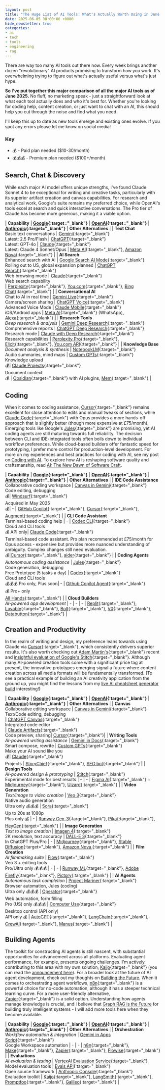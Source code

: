 ```yaml
---
layout: post
title: "The Huge List of AI Tools: What's Actually Worth Using in June 2025?"
date: 2025-06-05 00:00:00 +0000
hide_newsletter: true
categories:
- ai
- tech
- tools
- engineering
- rag
---
```


There are way too many AI tools out there now. Every week brings another dozen "revolutionary" AI products promising to transform how you work. It's overwhelming trying to figure out what's actually useful versus what's just hype.

**So I've put together this major comparison of all the major AI tools as of June 2025.** No fluff, no marketing speak - just a straightforward look at what each tool actually does and who it's best for. Whether you're looking for coding help, content creation, or just want to chat with an AI, this should help you cut through the noise and find what you need.

<!--more-->

I'll keep this up to date as new tools emerge and existing ones evolve. If you spot any errors please let me know on social media!

### Key

- 💰 - Paid plan needed ($10-30/month)
- 💰💰💰 - Premium plan needed ($100+/month)

<style>
table {
  border-collapse: separate;
  border-spacing: 0 0.5em;
  width: 100%;
}
thead th {
  text-align: left;
  background: #f9fafd;
  padding: 8px 4px;
  color: #333333;
  font-weight: bold;
}
tbody tr:nth-child(even) {
  background: #f9fafd;
}
tbody td {
  vertical-align: top;
  padding: 8px 4px;
  color: #333333;
}

table a {
  color: #0292b7;
  text-decoration: underline;
}

table a:hover {
  color: #1ac8db;
}
</style>

## Search, Chat & Discovery

While each major AI model offers unique strengths, I've found Claude Sonnet 4 to be exceptional for writing and creative tasks, particularly with its superior artifact creation and canvas capabilities. For research and analytical work, Google's suite remains my preferred choice, while OpenAI's tools excel at search and quick interactive conversations. The Pro tier of Claude has become more generous, making it a viable option.

| **Capability** | **[Google](https://ai.google){:target="_blank"}** | **[OpenAI](https://openai.com){:target="_blank"}** | **[Anthropic](https://anthropic.com){:target="_blank"}** | **Other Alternatives** |
| **Text Chat**<br>Basic text conversations | [Gemini](https://gemini.google.com){:target="_blank"}<br>Latest: 2.5 Pro/Flash | [ChatGPT](https://chat.openai.com){:target="_blank"}<br>Latest: GPT-4o | [Claude](https://claude.ai){:target="_blank"}<br>Latest: Claude 4 Sonnet/Opus | [Meta AI](https://ai.meta.com){:target="_blank"}, [Amazon Nova](https://aws.amazon.com/ai/generative-ai/nova/){:target="_blank"} |
| **AI Search**<br>Enhanced search with AI | [Google Search AI Mode](https://www.google.com/search){:target="_blank"}<br>Rolling out to US, global expansion planned | [ChatGPT Search](https://openai.com/index/introducing-chatgpt-search/){:target="_blank"}<br>Web browsing mode | [Claude](https://claude.ai){:target="_blank"}<br>Web search capability<br>| [Perplexity](https://perplexity.ai){:target="_blank"}, [You.com](https://you.com){:target="_blank"}, [Bing Chat](https://www.bing.com/chat){:target="_blank"} |
| **Conversational AI**<br>Chat to AI in real time | [Gemini Live](https://gemini.google.com){:target="_blank"}<br>Camera/screen sharing | [ChatGPT Voice](https://openai.com/chatgpt){:target="_blank"}<br>Advanced Voice Mode | [Claude Mobile](https://claude.ai){:target="_blank"}<br>iOS/Android apps | [Meta AI](https://ai.meta.com){:target="_blank"} (WhatsApp), [Alexa](https://alexa.amazon.com){:target="_blank"} |
| **Research Tools**<br>*Deep research & analysis* | [Gemini Deep Research](https://gemini.google.com/advanced){:target="_blank"}<br>Comprehensive reports | [ChatGPT Deep Research](https://chat.openai.com){:target="_blank"}<br>Research mode | [Claude with Deep Research](https://claude.ai){:target="_blank"}<br>Research capabilities | [Perplexity Pro](https://perplexity.ai/pro){:target="_blank"}, [Elicit](https://elicit.com){:target="_blank"}, [You.com ARI](https://you.com/ari){:target="_blank"} |
| **Knowledge Base**<br>*Document analysis & synthesis* | [NotebookLM](https://notebooklm.google.com){:target="_blank"}<br>Audio summaries, mind maps | [Custom GPTs](https://chat.openai.com/gpts){:target="_blank"}<br>Knowledge upload<br>💰| [Claude Projects](https://www.anthropic.com/news/projects){:target="_blank"}<br>Document context<br>💰 | [Obsidian](https://obsidian.md){:target="_blank"} with AI plugins, [Mem](https://mem.ai){:target="_blank"} |

## Coding

When it comes to coding assistance, [Cursor](https://cursor.sh){:target="_blank"} remains excellent for close attention to edits and manual tweaks of sections, while [Claude Code](https://docs.anthropic.com/en/docs/claude-code/overview){:target="_blank"} with Opus provides a more hands-off approach that is slightly better (though more expensive at £75/month). Emerging tools like Google's [Jules](https://jules.google.com){:target="_blank"} are promising, yet AI coding agents are still maturing towards full reliability. The decision between CLI and IDE-integrated tools often boils down to individual workflow preferences. While cloud-based builders offer fantastic speed for prototyping, I prefer more control for production-level development. For more on my experiences and best practices for coding with AI, see my post on [Coding with AI](/coding-with-ai/). To explore how AI is reshaping software quality and craftsmanship, read [AI: The New Dawn of Software Craft](/ai-new-dawn-of-software-craft/).

| **Capability** | **[Google](https://ai.google){:target="_blank"}** | **[OpenAI](https://openai.com){:target="_blank"}** | **[Anthropic](https://anthropic.com){:target="_blank"}** | **Other Alternatives** |
| **IDE Code Assistance**<br>Collaborative coding workspace | [Canvas in Gemini](https://gemini.google.com/advanced){:target="_blank"}<br>Code editing, debugging<br>💰| [Windsurf](https://www.cnbc.com/2025/04/16/openai-in-talks-to-pay-about-3-billion-to-acquire-startup-windsurf.html){:target="_blank"}<br>Acquired in May 2025<br>💰| - | [GitHub Copilot](https://github.com/features/copilot){:target="_blank"}, [Cursor](https://cursor.sh){:target="_blank"}, [Augment](https://augmentcode.com){:target="_blank"} |
| **CLI Code Assistant**<br>Terminal-based coding help | - | [Codex CLI](https://openai.com/codex/){:target="_blank"}<br>Cloud and CLI tools<br>💰 API only| [Claude Code](https://docs.anthropic.com/en/docs/claude-code/overview){:target="_blank"}<br>Terminal-based code assistant. Pro plan recommended at £75/month for Opus access - expensive but provides more nuanced understanding of ambiguity. Complex changes still need evaluation.<br>💰|[Cursor](https://cursor.sh){:target="_blank"}, [aider](https://github.com/paul-gauthier/aider){:target="_blank"} |
| **Coding Agents**<br>*Autonomous coding assistance* | [Jules](https://jules.google.com){:target="_blank"}<br>Code generation, debugging<br>Free Prototype (5 tasks a day) | [Codex](https://openai.com/codex/){:target="_blank"}<br>Cloud and CLI tools<br>💰💰💰 Pro only, Plus soon| - | [Github Copilot Agent](https://docs.github.com/en/enterprise-cloud@latest/copilot/using-github-copilot/coding-agent/about-assigning-tasks-to-copilot){:target="_blank"}<br>💰 Pro+ only<br>[All Hands](https://all-hands.dev){:target="_blank"} |
| **Cloud Builders**<br>*AI-powered app development* | - | - | - | [Replit](https://replit.com){:target="_blank"}, [Lovable](https://lovable.ai){:target="_blank"}, [Bolt](https://bolt.so){:target="_blank"}, [V0](https://v0.dev){:target="_blank"}, [Databutton](https://databutton.com){:target="_blank"} |

## Creation and Productivity

In the realm of writing and design, my preference leans towards using Claude via [Cursor](https://cursor.sh){:target="_blank"}, which consistently delivers superior results. It's also worth checking out [Adam Martin's](https://www.linkedin.com/in/adam-martin-b3ba4414a/){:target="_blank"} recent and [insightful evaluation of Google's Stitch](https://fractional-ctos.com/2025/05/24/google-stitch-evaluation-alternatives/){:target="_blank"}. Although many AI-powered creation tools come with a significant price tag at present, the innovative prototypes emerging signal a future where content creation across all media formats will be fundamentally transformed. (To see a practical example of building an AI creativity application from the ground up, you might find the lessons from my [live AI cheatsheet generator build](/livestream-ai-cheatsheet-app/) interesting!)

| **Capability** | **[Google](https://ai.google){:target="_blank"}** | **[OpenAI](https://openai.com){:target="_blank"}** | **[Anthropic](https://anthropic.com){:target="_blank"}** | **Other Alternatives** |
| **Canvas**<br>Collaborative editing workspace | [Canvas in Gemini](https://gemini.google/overview/canvas/?hl=en){:target="_blank"}<br>Text/Code editing, debugging<br>| [ChatGPT Canvas](https://openai.com/index/introducing-canvas/){:target="_blank"}<br>Integrated code editor<br>| [Claude Artifacts](https://www.anthropic.com/news/artifacts){:target="_blank"}<br>Code preview, sharing| [Cursor](https://cursor.sh){:target="_blank"}|
| **Writing Tools**<br>*AI-powered writing assistance* | [Gemini in Docs](https://workspace.google.com/solutions/ai/){:target="_blank"}<br>Smart compose, rewrite | [Custom GPTs](https://openai.com/index/introducing-gpts/){:target="_blank"}<br>Make your AI sound like you<br>💰| [Claude](https://claude.ai){:target="_blank"}<br>Projects | [StoryChief](https://storychief.io){:target="_blank"}, [SEO bot](https://seobotai.com){:target="_blank"} |
| **Design Tools**<br>*AI-powered design & prototyping* | [Stitch](https://stitch.withgoogle.com/){:target="_blank"}<br>Experimental mode for best results | - | - | [Figma AI](https://www.figma.com/ai){:target="_blank"} + [Midjourney](https://midjourney.com){:target="_blank"}, [Uizard](https://uizard.io){:target="_blank"} |
| **Video Generation**<br>*Text/image to video creation* | [Veo 3](https://deepmind.google/technologies/veo/){:target="_blank"}<br>Native audio generation<br>Ultra only 💰💰💰 | [Sora](https://openai.com/sora){:target="_blank"}<br>Up to 20s at 1080p<br>Plus only 💰 | - | [Runway Gen-3](https://runwayml.com){:target="_blank"}, [Pika](https://pika.art){:target="_blank"}, [HeyGen](https://heygen.com){:target="_blank"} |
| **Image Generation**<br>*Text to image creation* | [Imagen 4](https://deepmind.google/technologies/imagen/){:target="_blank"}<br>2K resolution, text accuracy | [DALL-E 3](https://openai.com/dall-e-3){:target="_blank"}<br>In ChatGPT Plus/Pro | - | [Midjourney](https://midjourney.com){:target="_blank"}, [Stable Diffusion](https://stability.ai){:target="_blank"}, [Amazon Nova ](https://aws.amazon.com/ai/generative-ai/nova/creative/){:target="_blank"} |
| **Film Creation**<br>*AI filmmaking suite* | [Flow](https://flow.google){:target="_blank"}<br>Veo 3 + editing tools<br>Pro/Ultra only 💰💰💰 | - | - | [Runway ML](https://runwayml.com){:target="_blank"}, [Adobe Firefly](https://firefly.adobe.com){:target="_blank"}, [Pictory](https://pictory.ai){:target="_blank"} |
| **AI Agents**<br>*Autonomous task completion* | [Project Mariner](https://blog.google/technology/google-deepmind/google-gemini-ai-update-december-2024/){:target="_blank"}<br>Browser automation, Jules (coding)<br>Ultra only 💰💰💰 | [Operator](https://openai.com/index/introducing-operator/){:target="_blank"}<br>Web automation, form filling<br>Pro (US) only 💰💰💰 | [Computer Use](https://www.anthropic.com/news/3-5-models-and-computer-use){:target="_blank"}<br>Desktop control (API only)<br>API only 💰 | [AutoGPT](https://autogpt.net){:target="_blank"}, [LangChain](https://langchain.com){:target="_blank"}, [CrewAI](https://crewai.com){:target="_blank"}, [Manus](https://manus.ai){:target="_blank"} |

## Building Agents

The toolkit for constructing AI agents is still nascent, with substantial opportunities for advancement across all platforms. Evaluating agent performance, for example, presents ongoing challenges. I'm actively contributing to this area with my own solution, [Kaijo](https://kaijo.ai){:target="_blank"} (you can read the [announcement here](/kaijo)). For a broader look at the future of AI agent development, check out my thoughts on [Building the Future](/building-the-future/). When it comes to orchestrating agent workflows, [n8n](https://n8n.io){:target="_blank"} is a powerful choice for no-code automation, although it has a steeper technical learning curve. For a more user-friendly alternative, [Zapier](https://zapier.com){:target="_blank"} is a solid option. Understanding how agents manage knowledge is crucial, and I believe that [Graph RAG is the Future](/graph-rag/) for building truly intelligent systems - I will add more tools here when they become available.

| **Capability** | **[Google](https://ai.google){:target="_blank"}** | **[OpenAI](https://openai.com){:target="_blank"}** | **[Anthropic](https://anthropic.com){:target="_blank"}** | **Other Alternatives** |
| **Orchestration**<br>*Workflow automation & integration* | [Gemini in Apps Script](https://github.com/mhawksey/GeminiApp){:target="_blank"}<br>Google Workspace automation | - | - | [n8n](https://n8n.io){:target="_blank"}, [Make](https://www.make.com){:target="_blank"}, [Zapier](https://zapier.com){:target="_blank"}, [Flowise](https://flowiseai.com){:target="_blank"} |
| **Evaluations**<br>*AI evaluation & testing* | [VertexAI Evaluation Service](https://cloud.google.com/vertex-ai/generative-ai/docs/models/evaluation-overview){:target="_blank"}<br>Model evaluation tools | [Evals API](https://platform.openai.com/docs/guides/evals){:target="_blank"}<br>Open source framework | [Anthropic Console](https://console.anthropic.com/dashboard){:target="_blank"}<br>Evaluation toolkit | [Kaijo](https://kaijo.ai){:target="_blank"}, [LangSmith](https://smith.langchain.com){:target="_blank"}, [Promptfoo](https://promptfoo.dev){:target="_blank"}, [Galileo](https://galileo.ai){:target="_blank"} |

